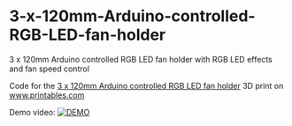# 3-x-120mm-Arduino-controlled-RGB-LED-fan-holder

3 x 120mm Arduino controlled RGB LED fan holder with RGB LED effects and fan speed control 

Code for the <a href="https://www.printables.com/de/model/285755-3-x-120mm-arduino-controlled-rgb-led-fan-holder">3 x 120mm Arduino controlled RGB LED fan holder</a> 3D print on <a href="https://www.printables.com">www.printables.com</a>

Demo video:
[![DEMO](https://img.youtube.com/vi/GkMLS1-8Lmg/0.jpg)](https://www.youtube.com/embed/GkMLS1-8Lmg)
